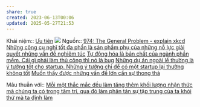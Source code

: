 ```yaml
---
share: true
created: 2023-06-13T00:06
updated: 2025-05-27T21:53
---
```

Khái niệm:: [Ưu tiên](../../../%CE%9E%20Kh%C3%A1i%20ni%E1%BB%87m/Ph%C3%A1t%20tri%E1%BB%83n%20s%E1%BA%A3n%20ph%E1%BA%A9m,%20l%C3%AAn%20k%E1%BA%BF%20ho%E1%BA%A1ch,%20c%C3%B4ng%20vi%E1%BB%87c/%C6%AFu%20ti%C3%AAn.md)
![](https://www.explainxkcd.com/wiki/images/f/f3/the_general_problem.png) 
Nguồn:: [974: The General Problem - explain xkcd](https://www.explainxkcd.com/wiki/index.php/974:_The_General_Problem)
[Những công cụ nghĩ tốt đa phần là sản phẩm phụ của những nỗ lực giải quyết những vấn đề nghiêm túc](../../../Ngh%C4%A9%20v%E1%BB%81%20vi%E1%BB%87c%20ngh%C4%A9/M%C3%B4i%20tr%C6%B0%E1%BB%9Dng%20ngh%C4%A9,%20nh%E1%BA%ADn%20th%E1%BB%A9c%20t%C4%83ng%20c%C6%B0%E1%BB%9Dng/C%C3%B4ng%20c%E1%BB%A5%20ngh%C4%A9/Nh%E1%BB%AFng%20c%C3%B4ng%20c%E1%BB%A5%20ngh%C4%A9%20t%E1%BB%91t%20%C4%91a%20ph%E1%BA%A7n%20l%C3%A0%20s%E1%BA%A3n%20ph%E1%BA%A9m%20ph%E1%BB%A5%20c%E1%BB%A7a%20nh%E1%BB%AFng%20n%E1%BB%97%20l%E1%BB%B1c%20gi%E1%BA%A3i%20quy%E1%BA%BFt%20nh%E1%BB%AFng%20v%E1%BA%A5n%20%C4%91%E1%BB%81%20nghi%C3%AAm%20t%C3%BAc.md)
[Tự động hóa là bản chất của ngành phần mềm. Cái gì phải làm thủ công thì nó là bug](../../../C%C3%B4ng%20ngh%E1%BB%87%20th%C3%B4ng%20tin/T%E1%BB%B1%20%C4%91%E1%BB%99ng%20h%C3%B3a%20l%C3%A0%20b%E1%BA%A3n%20ch%E1%BA%A5t%20c%E1%BB%A7a%20ng%C3%A0nh%20ph%E1%BA%A7n%20m%E1%BB%81m.%20C%C3%A1i%20g%C3%AC%20ph%E1%BA%A3i%20l%C3%A0m%20th%E1%BB%A7%20c%C3%B4ng%20th%C3%AC%20n%C3%B3%20l%C3%A0%20bug.md)
[Những dự án ngoài lề thường là ý tưởng tốt cho startup. Những ý tưởng chỉ để có một startup lại thường không tốt](../../Th%C3%A0nh%20l%E1%BA%ADp%20d%E1%BB%B1%20%C3%A1n/Startup/Nh%E1%BB%AFng%20d%E1%BB%B1%20%C3%A1n%20ngo%C3%A0i%20l%E1%BB%81%20th%C6%B0%E1%BB%9Dng%20l%C3%A0%20%C3%BD%20t%C6%B0%E1%BB%9Fng%20t%E1%BB%91t%20cho%20startup.%20Nh%E1%BB%AFng%20%C3%BD%20t%C6%B0%E1%BB%9Fng%20ch%E1%BB%89%20%C4%91%E1%BB%83%20c%C3%B3%20m%E1%BB%99t%20startup%20l%E1%BA%A1i%20th%C6%B0%E1%BB%9Dng%20kh%C3%B4ng%20t%E1%BB%91t.md)
[Muốn thấy được những vấn đề lớn cần sự thong thả](./Mu%E1%BB%91n%20th%E1%BA%A5y%20%C4%91%C6%B0%E1%BB%A3c%20nh%E1%BB%AFng%20v%E1%BA%A5n%20%C4%91%E1%BB%81%20l%E1%BB%9Bn%20c%E1%BA%A7n%20s%E1%BB%B1%20thong%20th%E1%BA%A3.md)

Mâu thuẫn với:: [Mỗi một thắc mắc đều làm tăng thêm khối lượng nhận thức mà chúng ta có trong tâm trí, qua đó làm phân tán sự tập trung của ta khỏi thứ mà ta định làm](../../../Ngh%C4%A9%20v%E1%BB%81%20vi%E1%BB%87c%20ngh%C4%A9/G%C3%A1nh%20n%E1%BA%B7ng%20nh%E1%BA%ADn%20th%E1%BB%A9c,%20thi%E1%BA%BFt%20k%E1%BA%BF/M%E1%BB%97i%20m%E1%BB%99t%20th%E1%BA%AFc%20m%E1%BA%AFc%20%C4%91%E1%BB%81u%20l%C3%A0m%20t%C4%83ng%20th%C3%AAm%20kh%E1%BB%91i%20l%C6%B0%E1%BB%A3ng%20nh%E1%BA%ADn%20th%E1%BB%A9c%20m%C3%A0%20ch%C3%BAng%20ta%20c%C3%B3%20trong%20t%C3%A2m%20tr%C3%AD,%20qua%20%C4%91%C3%B3%20l%C3%A0m%20ph%C3%A2n%20t%C3%A1n%20s%E1%BB%B1%20t%E1%BA%ADp%20trung%20c%E1%BB%A7a%20ta%20kh%E1%BB%8Fi%20th%E1%BB%A9%20m%C3%A0%20ta%20%C4%91%E1%BB%8Bnh%20l%C3%A0m.md)